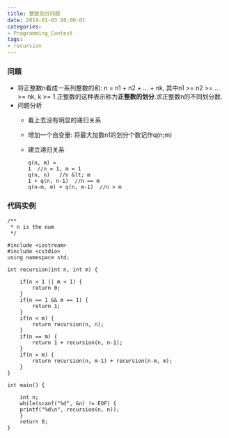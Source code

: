 ```yaml
---
title: 整数划分问题
date: 2019-01-03 00:00:01
categories:
- Programming_Contest
tags:
- recursion
---
```


### 问题
* 将正整数n看成一系列整数的和: n = n1 + n2 + ... + nk, 其中n1 >= n2 >= ... >= nk, k >= 1.正整数的这种表示称为<b>正整数的划分</b>.求正整数n的不同划分数.
* 问题分析
    * 看上去没有明显的递归关系
    * 增加一个自变量: 将最大加数n1的划分个数记作q(n;m)
    * 建立递归关系
    
        ```
        q(n, m) =
        1  //n = 1, m = 1
        q(n, n)   //n &lt; m
        1 + q(n, n-1)  //n == m
        q(n-m, m) + q(n, m-1)  //n > m
        ```

### 代码实例
```
/**
 * n is the num
 */

#include <iostream>
#include <cstdio>
using namespace std;

int recursion(int n, int m) {

    if(n < 1 || m < 1) {
        return 0;
    }
    if(n == 1 && m == 1) {
        return 1;
    }
    if(n < m) {
        return recursion(n, n);
    }
    if(n == m) {
        return 1 + recursion(n, n-1);
    }
    if(n > m) {
        return recursion(n, m-1) + recursion(n-m, m);
    }
}

int main() {

    int n;
    while(scanf("%d", &n) != EOF) {
    printf("%d\n", recursion(n, n));
    }
    return 0;
}

```
